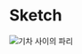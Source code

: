 # Sketch

![기차 사이의 파리](https://user-images.githubusercontent.com/79366855/109325306-1efa9480-7899-11eb-9a44-94af11bbe69d.jpg)